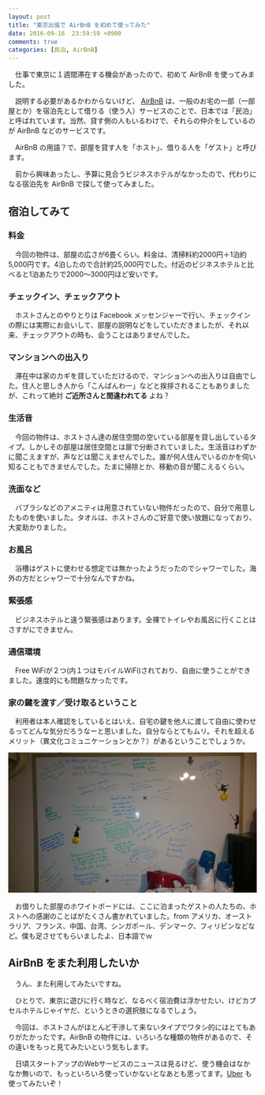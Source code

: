 ```yaml
---
layout: post
title: "東京出張で AirBnB を初めて使ってみた"
date: 2016-09-16  23:59:59 +0900
comments: true
categories: [民泊, AirBnB]
---
```

　仕事で東京に１週間滞在する機会があったので、初めて AirBnB を使ってみました。

<!--more-->

　説明する必要があるかわからないけど、 [AirBnB](https://www.airbnb.jp/) は、一般のお宅の一部（一部屋とか）を宿泊先として借りる（使う人）サービスのことで、日本では「民泊」と呼ばれています。当然、貸す側の人もいるわけで、それらの仲介をしているのが AirBnB などのサービスです。

　AirBnB の用語？で、部屋を貸す人を「ホスト」、借りる人を「ゲスト」と呼びます。

　前から興味あったし、予算に見合うビジネスホテルがなかったので、代わりになる宿泊先を AirBnB で探して使ってみました。

## 宿泊してみて

### 料金

　今回の物件は、部屋の広さが6畳くらい。料金は、清掃料約2000円＋1泊約5,000円です。4泊したので合計約25,000円でした。付近のビジネスホテルと比べると1泊あたりで2000〜3000円ほど安いです。

### チェックイン、チェックアウト

　ホストさんとのやりとりは Facebook メッセンジャーで行い、チェックインの際には実際にお会いして、部屋の説明などをしていただきましたが、それ以来、チェックアウトの時も、会うことはありませんでした。

### マンションへの出入り

　滞在中は家のカギを貸していただけるので、マンションへの出入りは自由でした。住人と思しき人から「こんばんわー」などと挨拶されることもありましたが、これって絶対 **ご近所さんと間違われてる** よね？

### 生活音

　今回の物件は、ホストさん達の居住空間の空いている部屋を貸し出しているタイプ。しかしその部屋は居住空間とは扉で分断されていました。生活音はわずかに聞こえますが、声などは聞こえませんでした。誰が何人住んでいるのかを伺い知ることもできませんでした。たまに掃除とか、移動の音が聞こえるくらい。

### 洗面など

　バブラシなどのアメニティは用意されていない物件だったので、自分で用意したものを使いました。タオルは、ホストさんのご好意で使い放題になっており、大変助かりました。
　
### お風呂

　浴槽はゲストに使わせる想定では無かったようだったのでシャワーでした。海外の方だとシャワーで十分なんですかね。

### 緊張感

　ビジネスホテルと違う緊張感はあります。全裸でトイレやお風呂に行くことはさすがにできません。

### 通信環境

　Free WiFiが２つ(内１つはモバイルWiFi)されており、自由に使うことができました。速度的にも問題なかったです。
　
### 家の鍵を渡す／受け取るということ

　利用者は本人確認をしているとはいえ、自宅の鍵を他人に渡して自由に使わせるってどんな気分だろうなーと思いました。自分ならとてもムリ。それを超えるメリット（異文化コミュニケーションとか？）があるということでしょうか。

![](/assets/images/posts/airbnb_first_impression_01.jpg)

　お借りした部屋のホワイトボードには、ここに泊まったゲストの人たちの、ホストへの感謝のことばがたくさん書かれていました。from アメリカ、オーストラリア、フランス、中国、台湾、シンガポール、デンマーク、フィリピンなどなど。僕も足させてもらいましたよ、日本語でｗ

## AirBnB をまた利用したいか

　うん、また利用してみたいですね。

　ひとりで、東京に遊びに行く時など、なるべく宿泊費は浮かせたい、けどカプセルホテルじゃイヤだ、というときの選択肢になるでしょう。

　今回は、ホストさんがほとんど干渉して来ないタイプでワタシ的にはとてもありがたかったです。AirBnB の物件には、いろいろな種類の物件があるので、その違いをもっと見てみたいという気もします。

　日頃スタートアップのWebサービスのニュースは見るけど、使う機会はなかなか無いので、もっといろいろ使っていかないとなあとも思ってます。[Uber](https://www.uber.com/ja/) も使ってみたいぞ！